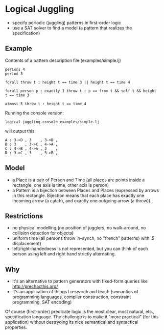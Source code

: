 Logical Juggling
================

* specify periodic (juggling) patterns in first-order logic
* use a SAT solver to find a model (a pattern that realizes the specification)

Example
-------

Contents of a pattern description file (examples/simple.lj)
```
persons 4
period 3

forall throw t : height t == time 3 || height t == time 4

forall person p : exactly 1 throw t : p == from t && self t && height t == time 3

atmost 5 throw t : height t == time 4
```

Running the console version:
```
logical-juggling-console examples/simple.lj
```

will output this:
```
A : 3->D , 3    , 3->D , 
B : 3    , 3->C , 4->A , 
C : 4->B , 4->A , 3    , 
D : 3->C , 3    , 3->B , 
```

Model
-----

* a Place is a pair of Person and Time (all places are points inside a rectangle, one axis is time, other axis is person)
* a Pattern is a bijection between Places and Places (expressed by arrows in this rectangle.
  Bijection means that each place has exactly one incoming arrow (a catch), and exactly one outgoing arrow (a throw)).

Restrictions
------------

* no physical modelling (no position of jugglers, no walk-around, no collision detection for objects)
* uniform time (all persons throw in-synch, no "french" patterns) with .5 displacement)
* left/right-handedness is not represented, but you can think of each person using left and right hand strictly alternating.

Why
---

* it's an alternative to pattern generators with fixed-form queries like <http://prechacthis.org/>
* it's an application of things I research and teach (semantics of programming languages,
compiler construction, constraint programming, SAT encoding)

Of course (first-order) predicate logic is the most clear, most natural, etc., specification language.
The challenge is to make it "more practical" (for this application)
without destryoing its nice semantical and syntactical properties.
